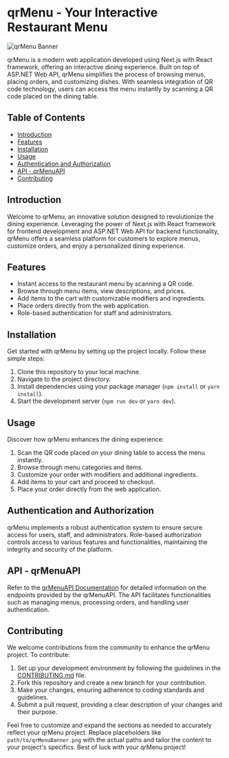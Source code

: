 # qrMenu - Your Interactive Restaurant Menu

![qrMenu Banner](path/to/qrMenuBanner.png)

qrMenu is a modern web application developed using Next.js with React framework, offering an interactive dining experience. Built on top of ASP.NET Web API, qrMenu simplifies the process of browsing menus, placing orders, and customizing dishes. With seamless integration of QR code technology, users can access the menu instantly by scanning a QR code placed on the dining table.

## Table of Contents

- [Introduction](#introduction)
- [Features](#features)
- [Installation](#installation)
- [Usage](#usage)
- [Authentication and Authorization](#authentication-and-authorization)
- [API - qrMenuAPI](#qrmenuapi)
- [Contributing](#contributing)

## Introduction

Welcome to qrMenu, an innovative solution designed to revolutionize the dining experience. Leveraging the power of Next.js with React framework for frontend development and ASP.NET Web API for backend functionality, qrMenu offers a seamless platform for customers to explore menus, customize orders, and enjoy a personalized dining experience.

## Features

- Instant access to the restaurant menu by scanning a QR code.
- Browse through menu items, view descriptions, and prices.
- Add items to the cart with customizable modifiers and ingredients.
- Place orders directly from the web application.
- Role-based authentication for staff and administrators.

## Installation

Get started with qrMenu by setting up the project locally. Follow these simple steps:

1. Clone this repository to your local machine.
2. Navigate to the project directory.
3. Install dependencies using your package manager (`npm install` or `yarn install`).
4. Start the development server (`npm run dev` or `yarn dev`).

## Usage

Discover how qrMenu enhances the dining experience:

1. Scan the QR code placed on your dining table to access the menu instantly.
2. Browse through menu categories and items.
3. Customize your order with modifiers and additional ingredients.
4. Add items to your cart and proceed to checkout.
5. Place your order directly from the web application.

## Authentication and Authorization

qrMenu implements a robust authentication system to ensure secure access for users, staff, and administrators. Role-based authorization controls access to various features and functionalities, maintaining the integrity and security of the platform.

## API - qrMenuAPI

Refer to the [qrMenuAPI Documentation](https://github.com/yourusername/qrMenuAPI) for detailed information on the endpoints provided by the qrMenuAPI. The API facilitates functionalities such as managing menus, processing orders, and handling user authentication.

## Contributing

We welcome contributions from the community to enhance the qrMenu project. To contribute:

1. Set up your development environment by following the guidelines in the [CONTRIBUTING.md](CONTRIBUTING.md) file.
2. Fork this repository and create a new branch for your contribution.
3. Make your changes, ensuring adherence to coding standards and guidelines.
4. Submit a pull request, providing a clear description of your changes and their purpose.

Feel free to customize and expand the sections as needed to accurately reflect your qrMenu project. Replace placeholders like `path/to/qrMenuBanner.png` with the actual paths and tailor the content to your project's specifics. Best of luck with your qrMenu project!
